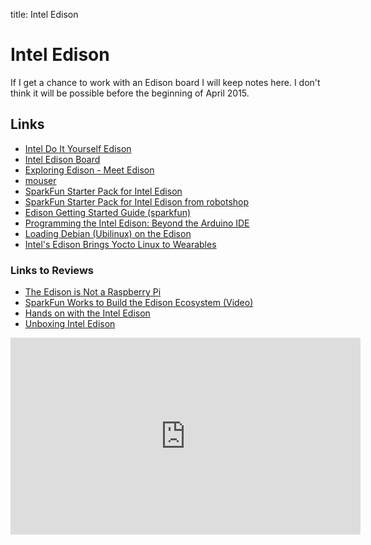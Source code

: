 title: Intel Edison

# Intel Edison

If I get a chance to work with an Edison board I will keep notes here. 
I don't think it will be possible before the beginning of April 2015.

## Links

* [Intel Do It Yourself Edison](http://www.intel.com/content/www/us/en/do-it-yourself/edison.html)
* [Intel Edison Board](http://www.intel.com/support/maker/edison.htm)
* [Exploring Edison - Meet Edison](http://www.i-programmer.info/programming/hardware/8198-exploring-edison-meet-edison.html)
* [mouser](http://ca.mouser.com/new/Intel/intel-edison/)
* [SparkFun Starter Pack for Intel Edison](https://www.sparkfun.com/products/13276)
* [SparkFun Starter Pack for Intel Edison from robotshop](http://www.robotshop.com/ca/en/starter-pack-intel-edison.html)
* [ Edison Getting Started Guide (sparkfun)](https://learn.sparkfun.com/tutorials/edison-getting-started-guide)
* [Programming the Intel Edison: Beyond the Arduino IDE](https://learn.sparkfun.com/tutorials/programming-the-intel-edison-beyond-the-arduino-ide)
* [Loading Debian (Ubilinux) on the Edison ](https://learn.sparkfun.com/tutorials/loading-debian-ubilinux-on-the-edison)
* [ Intel's Edison Brings Yocto Linux to Wearables ](http://www.linux.com/news/embedded-mobile/mobile-linux/788030-intels-edison-brings-yocto-linux-to-wearables)

### Links to Reviews

* [The Edison is Not a Raspberry Pi](https://www.sparkfun.com/news/1603)
* [SparkFun Works to Build the Edison Ecosystem (Video) ](http://hardware.slashdot.org/story/14/09/15/209206/sparkfun-works-to-build-the-edison-ecosystem-video)
* [Hands on with the Intel Edison](http://blog.dimitridiakopoulos.com/2014/09/10/hands-on-intel-edison/)
* [Unboxing Intel Edison](http://makezine.com/2014/09/10/unboxing-intel-edison/)

<iframe width="560" height="315" src="https://www.youtube.com/embed/GY8kaaFzbTE?rel=0" frameborder="0" allowfullscreen>
</iframe>
